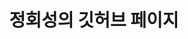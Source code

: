 <!-- markdownlint-disable-next-line -->
<div align="center">

  <!-- markdownlint-disable-next-line -->
  # 정회성의 깃허브 페이지

</div>